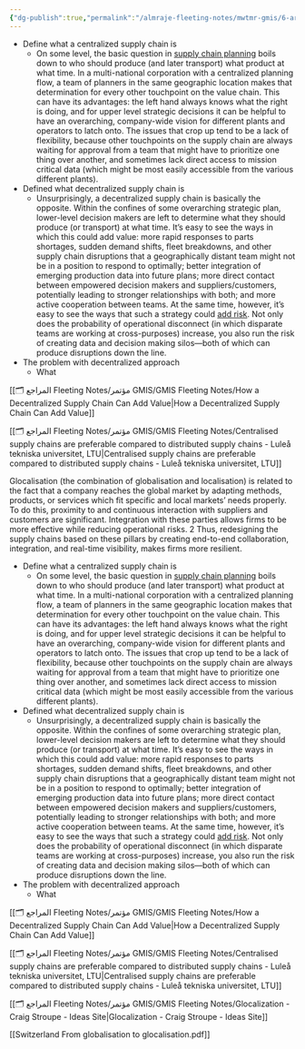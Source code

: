 ```yaml
---
{"dg-publish":true,"permalink":"/almraje-fleeting-notes/mwtmr-gmis/6-are-we-witnessing-the-end-of-centralised-supply-chains-how-is-technology-giving-rise-to-glocalisation/"}
---
```


- Define what a centralized supply chain is
	- On some level, the basic question in [supply chain planning](https://blog.flexis.com/6-supply-chain-management-statistics-to-know) boils down to who should produce (and later transport) what product at what time. In a multi-national corporation with a centralized planning flow, a team of planners in the same geographic location makes that determination for every other touchpoint on the value chain. This can have its advantages: the left hand always knows what the right is doing, and for upper level strategic decisions it can be helpful to have an overarching, company-wide vision for different plants and operators to latch onto. The issues that crop up tend to be a lack of flexibility, because other touchpoints on the supply chain are always waiting for approval from a team that might have to prioritize one thing over another, and sometimes lack direct access to mission critical data (which might be most easily accessible from the various different plants).
- Defined what decentralized supply chain is
	- Unsurprisingly, a decentralized supply chain is basically the opposite. Within the confines of some overarching strategic plan, lower-level decision makers are left to determine what they should produce (or transport) at what time. It’s easy to see the ways in which this could add value: more rapid responses to parts shortages, sudden demand shifts, fleet breakdowns, and other supply chain disruptions that a geographically distant team might not be in a position to respond to optimally; better integration of emerging production data into future plans; more direct contact between empowered decision makers and suppliers/customers, potentially leading to stronger relationships with both; and more active cooperation between teams. At the same time, however, it’s easy to see the ways that such a strategy could [add risk](https://blog.flexis.com/5-primary-causes-of-supply-chain-disruptions). Not only does the probability of operational disconnect (in which disparate teams are working at cross-purposes) increase, you also run the risk of creating data and decision making silos—both of which can produce disruptions down the line.
- The problem with decentralized approach
	- What




[[🗂️ المراجع Fleeting Notes/مؤتمر GMIS/GMIS Fleeting Notes/How a Decentralized Supply Chain Can Add Value\|How a Decentralized Supply Chain Can Add Value]]

[[🗂️ المراجع Fleeting Notes/مؤتمر GMIS/GMIS Fleeting Notes/Centralised supply chains are preferable compared to distributed supply chains - Luleå tekniska universitet, LTU\|Centralised supply chains are preferable compared to distributed supply chains - Luleå tekniska universitet, LTU]]

Glocalisation (the combination of globalisation and localisation) is related to the fact that a company reaches the global market by adapting methods, products, or services which fit specific and local markets’ needs properly. To do this, proximity to and continuous interaction with suppliers and customers are significant. Integration with these parties allows firms to be more effective while reducing operational risks. 2 Thus, redesigning the supply chains based on these pillars by creating end-to-end collaboration, integration, and real-time visibility, makes firms more resilient. 


- Define what a centralized supply chain is
	- On some level, the basic question in [supply chain planning](https://blog.flexis.com/6-supply-chain-management-statistics-to-know) boils down to who should produce (and later transport) what product at what time. In a multi-national corporation with a centralized planning flow, a team of planners in the same geographic location makes that determination for every other touchpoint on the value chain. This can have its advantages: the left hand always knows what the right is doing, and for upper level strategic decisions it can be helpful to have an overarching, company-wide vision for different plants and operators to latch onto. The issues that crop up tend to be a lack of flexibility, because other touchpoints on the supply chain are always waiting for approval from a team that might have to prioritize one thing over another, and sometimes lack direct access to mission critical data (which might be most easily accessible from the various different plants).
- Defined what decentralized supply chain is
	- Unsurprisingly, a decentralized supply chain is basically the opposite. Within the confines of some overarching strategic plan, lower-level decision makers are left to determine what they should produce (or transport) at what time. It’s easy to see the ways in which this could add value: more rapid responses to parts shortages, sudden demand shifts, fleet breakdowns, and other supply chain disruptions that a geographically distant team might not be in a position to respond to optimally; better integration of emerging production data into future plans; more direct contact between empowered decision makers and suppliers/customers, potentially leading to stronger relationships with both; and more active cooperation between teams. At the same time, however, it’s easy to see the ways that such a strategy could [add risk](https://blog.flexis.com/5-primary-causes-of-supply-chain-disruptions). Not only does the probability of operational disconnect (in which disparate teams are working at cross-purposes) increase, you also run the risk of creating data and decision making silos—both of which can produce disruptions down the line.
- The problem with decentralized approach
	- What




[[🗂️ المراجع Fleeting Notes/مؤتمر GMIS/GMIS Fleeting Notes/How a Decentralized Supply Chain Can Add Value\|How a Decentralized Supply Chain Can Add Value]]

[[🗂️ المراجع Fleeting Notes/مؤتمر GMIS/GMIS Fleeting Notes/Centralised supply chains are preferable compared to distributed supply chains - Luleå tekniska universitet, LTU\|Centralised supply chains are preferable compared to distributed supply chains - Luleå tekniska universitet, LTU]]

[[🗂️ المراجع Fleeting Notes/مؤتمر GMIS/GMIS Fleeting Notes/Glocalization - Craig Stroupe - Ideas Site\|Glocalization - Craig Stroupe - Ideas Site]]



[[Switzerland From globalisation to glocalisation.pdf]]